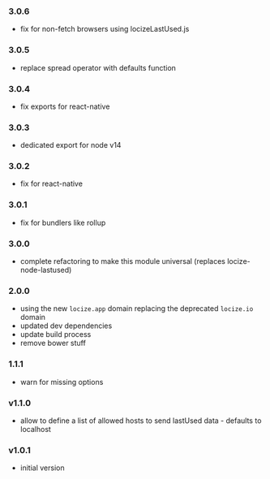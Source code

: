 ### 3.0.6

- fix for non-fetch browsers using locizeLastUsed.js

### 3.0.5

- replace spread operator with defaults function

### 3.0.4

- fix exports for react-native

### 3.0.3

- dedicated export for node v14

### 3.0.2

- fix for react-native

### 3.0.1

- fix for bundlers like rollup

### 3.0.0

- complete refactoring to make this module universal (replaces locize-node-lastused)

### 2.0.0

- using the new `locize.app` domain replacing the deprecated `locize.io` domain
- updated dev dependencies
- update build process
- remove bower stuff

### 1.1.1

- warn for missing options

### v1.1.0

- allow to define a list of allowed hosts to send lastUsed data - defaults to localhost

### v1.0.1

- initial version
